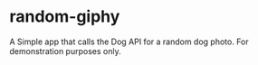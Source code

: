 # random-giphy
A Simple app that calls the Dog API for a random dog photo. For demonstration purposes only.